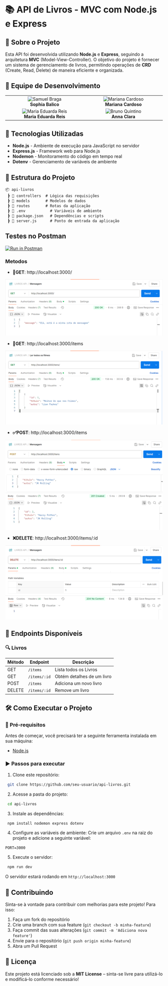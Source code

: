 # 📚 API de Livros - MVC com Node.js e Express

## 📖 Sobre o Projeto
Esta API foi desenvolvida utilizando **Node.js** e **Express**, seguindo a arquitetura **MVC** (Model-View-Controller). O objetivo do projeto é fornecer um sistema de gerenciamento de livros, permitindo operações de **CRD** (Create, Read, Delete) de maneira eficiente e organizada.

## 👥 Equipe de Desenvolvimento
<table>
    <tr>
        <td align="center" width="20%">
                <img src="https://avatars.githubusercontent.com/u/158165611?v=4" width="200px;" alt="Samuel Braga"/>
                <br /><b>Sophia Balico</b>
            <br />
        </td>
        <td align="center" width="20%">
                <img src="https://avatars.githubusercontent.com/u/158165810?v=4" width="200px;" alt="Mariana Cardoso"/>
                <br /><b>Mariana Cardoso</b>
            <br />
            <sub></sub>
        </td>
    </tr>
    <tr>
        <td align="center" width="20%">
                <img src="https://avatars.githubusercontent.com/u/158165914?v=4" width="200px;" alt="Maria Eduarda Reis"/>
                <br /><b>Maria Eduarda Reis</b>
            <br />
        </td>
        <td align="center" width="20%">
                <img src="https://avatars.githubusercontent.com/u/158165846?v=4" width="200px;" alt="Bruno Quintino"/>
                <br /><b>Anna Clara</b>
            <br />
            <sub></sub>
        </td>
    </tr>
</table>

## 🚀 Tecnologias Utilizadas

- **Node.js** - Ambiente de execução para JavaScript no servidor
- **Express.js** - Framework web para Node.js
- **Nodemon** - Monitoramento do código em tempo real
- **Dotenv** - Gerenciamento de variáveis de ambiente

## 📂 Estrutura do Projeto

```
📦 api-livros
 ┣ 📂 controllers  # Lógica das requisições
 ┣ 📂 models       # Modelos de dados
 ┣ 📂 routes       # Rotas da aplicação
 ┣ 📜 .env           # Variáveis de ambiente
 ┣ 📜 package.json   # Dependências e scripts
 ┣ 📜 server.js      # Ponto de entrada da aplicação
```
## Testes no Postman
[![Run in Postman](https://run.pstmn.io/button.svg)](https://www.postman.com/)

### Metodos
- **📃GET**: http://localhost:3000/

![alt text](assets/imgs/image-2.png)

- **📃GET**: http://localhost:3000/items

![alt text](assets/imgs/image-1.png)

- **✅POST**: http://localhost:3000/items

![alt text](assets/imgs/image-3.png)

- **❌DELETE**: http://localhost:3000/items/:id

![alt text](assets/imgs/image-4.png)

## 📌 Endpoints Disponíveis

### 🔍 Livros
| Método | Endpoint       | Descrição |
|--------|--------------|-----------|
| GET    | `/items`    | Lista todos os Livros |
| GET    | `/items/:id` | Obtém detalhes de um livro |
| POST   | `/items`    | Adiciona um novo livro |existente |
| DELETE | `/items/:id` | Remove um livro |

## 🛠 Como Executar o Projeto

### 🔧 Pré-requisitos
Antes de começar, você precisará ter a seguinte ferramenta instalada em sua máquina:
- [Node.js](https://nodejs.org/)

### ▶ Passos para executar

1. Clone este repositório:
```sh
 git clone https://github.com/seu-usuario/api-livros.git
```

2. Acesse a pasta do projeto:
```sh
 cd api-livros
```

3. Instale as dependências:
```sh
 npm install nodemon express dotenv
```

4. Configure as variáveis de ambiente:
Crie um arquivo `.env` na raiz do projeto e adicione a seguinte variável:
```env
PORT=3000
```

5. Execute o servidor:
```sh
 npm run dev
```

O servidor estará rodando em `http://localhost:3000`


## 🎯 Contribuindo
Sinta-se à vontade para contribuir com melhorias para este projeto! Para isso:

1. Faça um fork do repositório
2. Crie uma branch com sua feature (`git checkout -b minha-feature`)
3. Faça commit das suas alterações (`git commit -m 'Adiciona nova feature'`)
4. Envie para o repositório (`git push origin minha-feature`)
5. Abra um Pull Request

## 📜 Licença
Este projeto está licenciado sob a **MIT License** – sinta-se livre para utilizá-lo e modificá-lo conforme necessário!


